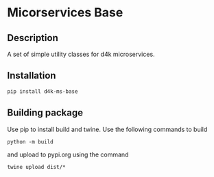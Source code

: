 # Micorservices Base

## Description

A set of simple utility classes for d4k microservices.

## Installation

```bash
pip install d4k-ms-base
```

## Building package

Use pip to install build and twine. Use the following commands to build

```python -m build``` 

and upload to pypi.org using the command

```twine upload dist/*``` 

